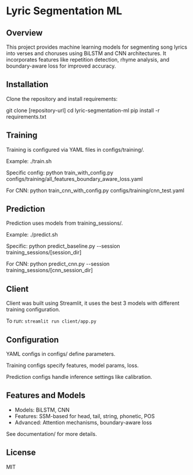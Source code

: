 # Lyric Segmentation ML

## Overview

This project provides machine learning models for segmenting song lyrics into verses and choruses using BiLSTM and CNN architectures. It incorporates features like repetition detection, rhyme analysis, and boundary-aware loss for improved accuracy.

## Installation

Clone the repository and install requirements:

git clone [repository-url]
cd lyric-segmentation-ml
pip install -r requirements.txt

## Training

Training is configured via YAML files in configs/training/.

Example:
./train.sh

Specific config:
python train_with_config.py configs/training/all_features_boundary_aware_loss.yaml

For CNN:
python train_cnn_with_config.py configs/training/cnn_test.yaml

## Prediction

Prediction uses models from training_sessions/.

Example:
./predict.sh

Specific:
python predict_baseline.py --session training_sessions/[session_dir]

For CNN:
python predict_cnn.py --session training_sessions/[cnn_session_dir]

## Client

Client was built using Streamlit, it uses the best 3 models with different training configuration.

To run:
`streamlit run client/app.py`

## Configuration

YAML configs in configs/ define parameters.

Training configs specify features, model params, loss.

Prediction configs handle inference settings like calibration.

## Features and Models

- Models: BiLSTM, CNN
- Features: SSM-based for head, tail, string, phonetic, POS
- Advanced: Attention mechanisms, boundary-aware loss

See documentation/ for more details.

## License

MIT
